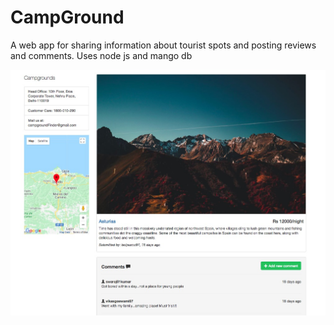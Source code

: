# CampGround
A web app for sharing information about tourist spots and posting reviews and comments. Uses node js and mango db

![image](https://github.com/SWARAJkumar/CampGround/blob/master/images/WhatsApp%20Image%202018-05-03%20at%2011.35.16%20(1).jpeg)
